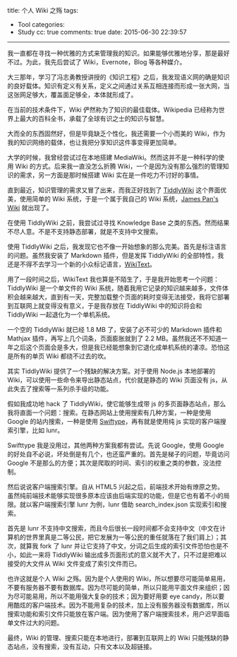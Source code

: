 title: 个人 Wiki 之殇
tags:
  - Tool
categories:
  - Study
cc: true
comments: true
date: 2015-06-30 22:39:57
---

我一直都在寻找一种优雅的方式来管理我的知识。如果能够优雅地分享，那是最好不过。为此，我先后尝试了 Wiki，Evernote，Blog 等各种媒介。

大三那年，学习了冯志勇教授讲授的《知识工程》之后，我发现语义网的确是知识的良好载体。知识有定义有关系，定义之间通过关系互相连接而形成一张大网，当这张网足够大，覆盖面足够全，本体就形成了。

<!-- more --><!-- indicate-the-source -->

在当前的技术条件下，Wiki 俨然称为了知识的最佳载体。Wikipedia 已经称为世界上最大的百科全书，承载了全球有识之士的知识与智慧。

大而全的东西固然好，但是毕竟缺乏个性化，我还需要一个小而美的 Wiki，作为我的知识网络的载体，也让我把分享知识这件事变得更加简单。

大学的时候，我曾经尝试过在本地搭建 MediaWiki。然而这并不是一种科学的使用 Wiki 的方式。后来我一直没怎么折腾 Wiki，一个是因为没有那么强烈的管理知识的需求，另一方面是那时候搭建 Wiki 实在是一件吃力不讨好的事情。

直到最近，知识管理的需求又冒了出来，而我正好找到了 [TiddlyWiki](http://tiddlywiki.com/) 这个界面优美，使用简单的 Wiki 系统，于是一个属于我自己的 Wiki 系统，[James Pan's Wiki][1] 就出现了。

在使用 TiddlyWiki 之前，我尝试过寻找 Knowledge Base 之类的东西。然而结果不尽人意。不是不支持静态部署，就是不支持中文搜索。

使用 TiddlyWiki 之后，我发现它也不像一开始想象的那么完美。首先是标注语言的问题。虽然我安装了 Markdown 插件，但是发挥 TiddlyWiki 的全部特性，我还是不得不去学习一个新的小众标记语言，[WikiText][2]。

用了一段时间之后，WikiText 我也算是不陌生了，于是我开始思考一个问题：TiddlyWiki 是一个单文件的 Wiki 系统，随着我用它记录的知识越来越多，文件体积会越来越大，直到有一天，完整加载整个页面的耗时变得无法接受，我将它部署到互联网上就变得没有意义，于是我存放在 TiddlyWiki 中的知识将会和 TiddlyWiki 一起退化为一个单机系统。

一个空的 TiddlyWiki 就已经 1.8 MB 了，安装了必不可少的 Markdown 插件和 Mathjax 插件，再写上几个词条，页面膨胀就到了 2.2 MB。虽然我还不不知道一年之后这个页面会是多大，但是我已经能想象到它退化成单机系统的凄凉。恐怕这是所有的单页 Wiki 都绕不过去的坎。

其实 TiddlyWiki 提供了一个残缺的解决方案。对于使用 Node.js 本地部署的 Wiki，可以使用一些命令来导出静态站点，代价就是静态的 Wiki 页面没有 js，从此失去了搜索等一系列杀手级的功能。

假如我成功地 hack 了 TiddlyWiki，使它能够生成带 js 的多页面静态站点，那么我将直面一个问题：搜索。在静态网站上使用搜索有几种方案，一种是使用 Google 的站内搜索，一种是使用 [Swiftype][3]，再有就是使用纯 js 实现的客户端搜索引擎，比如 lunr。

Swifttype 我是没用过，其他两种方案我都有尝试。先说 Google，使用 Google 的好处自不必说，坏处倒是有几个，也还蛮严重的。首先是梯子的问题，毕竟访问 Google 不是那么的方便；其次是爬取的时间、索引的权重之类的参数，没法控制。

然后说说客户端搜索引擎。自从 HTML5 兴起之后，前端技术开始有燎原之势。虽然纯前端技术能够实现很多原本应该由后端实现的功能，但是它也有着不小的局限。就以客户端搜索引擎 lunr 为例，lunr 借助 search_index.json 实现索引和搜索。

首先是 lunr 不支持中文搜索，而且今后很长一段时间都不会支持中文（中文在计算机的世界里真是二等公民，把它发展为一等公民的重任就落在了我们肩上）；其次，就算我 fork 了 lunr 并让它支持了中文，分词之后生成的索引文件恐怕也是不小，如此一来将 TiddlyWiki 输出成多页面形式的意义就不大了，只不过是把难以接受的大文件从 Wiki 文件变成了索引文件而已。

也许这就是个人 Wiki 之殇。因为是个人使用的 Wiki，所以想要尽可能简单易用，不要有服务器不要有数据库。因为尽可能的简单，所以只能用平面文件来组织；因为尽可能易用，所以不能用强大复杂的技术；因为要好用要 eye candy，所以要用酷炫的客户端技术。因为不能用复杂的技术，加上没有服务器没有数据库，所以搜索功能和索引文件只能放在客户端。因为使用了客户端搜索技术，用户迟早面临单文件过大的问题。

最终，Wiki 的管理、搜索只能在本地进行，部署到互联网上的 Wiki 只能残缺的静态站点，没有搜索，没有互动，只有文本以及超链接。

[1]: http://wiki.jamespan.me
[2]: http://tiddlywiki.com/static/WikiText.html
[3]: https://swiftype.com
